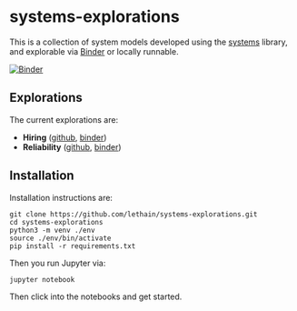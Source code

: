 # systems-explorations

This is a collection of system models developed
using the [systems](https://github.com/lethain/systems) library,
and explorable via [Binder](https://mybinder.org/) or locally runnable.

[![Binder](https://mybinder.org/badge_logo.svg)](https://mybinder.org/v2/gh/lethain/systems-explorations/master)

## Explorations

The current explorations are:

* **Hiring** ([github](./hiring.ipynb), [binder](https://mybinder.org/v2/gh/lethain/systems-explorations/master))
* **Reliability** ([github](./reliability.ipynb), [binder](https://mybinder.org/v2/gh/lethain/systems-explorations/master))

## Installation

Installation instructions are:

    git clone https://github.com/lethain/systems-explorations.git
    cd systems-explorations
    python3 -m venv ./env
    source ./env/bin/activate
    pip install -r requirements.txt

Then you run Jupyter via:

    jupyter notebook

Then click into the notebooks and get started.